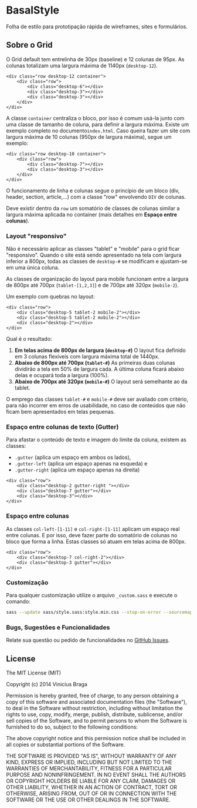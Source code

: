# BasalStyle

Folha de estilo para prototipação rápida de wireframes, sites e formulários.

## Sobre o Grid

O Grid default tem entrelinha de 30px (baseline) e 12 colunas de 95px. As colunas totalizam uma largura máxima de 1140px (`desktop-12`).

```
<div class="row desktop-12 container">
    <div class="row">
        <div class="desktop-6"></div>
        <div class="desktop-3"></div>
        <div class="desktop-3"></div>
    </div>
</div>
```
A classe `container` centraliza o bloco, por isso é comum usá-la junto com uma classe de tamanho de coluna, para definir a largura máxima. Existe um exemplo completo no documento`index.html`. Caso queira fazer um site com largura máxima de 10 colunas (950px de largura máxima), segue um exemplo:

```
<div class="row desktop-10 container">
    <div class="row">
        <div class="desktop-7"></div>
        <div class="desktop-3"></div>
    </div>
</div>
```

O funcionamento de linha e colunas segue o princípio de um bloco (div, header, section, article,...)  com a classe "row" envolvendo `DIV` de colunas.

Deve existir dentro da `row` um somatório de classes de colunas similar a largura máxima aplicada no container (mais detalhes em **Espaço entre colunas**).

### Layout "responsivo"

Não é necessário aplicar as classes "tablet" e "mobile" para o grid ficar "responsivo". Quando o site está sendo apresentado na tela com largura inferior a 800px, todas as classes de `desktop-#` se modificam e ajustam-se em uma única coluna.

As classes de organização do layout para mobile funcionam entre a largura de 800px até 700px (`tablet-[1,2,3]`) e de 700px até 320px (`mobile-2`).

Um exemplo com quebras no layout:

```
<div class="row">
    <div class="desktop-5 tablet-2 mobile-2"></div>
    <div class="desktop-5 tablet-2 mobile-2"></div>
    <div class="desktop-2"></div>
</div>
```
Qual é o resultado:

1. **Em telas acima de 800px de largura (`desktop-#`)**
O layout fica definido em 3 colunas flexíveis com largura máxima total de 1440px.
2. **Abaixo de 800px até 700px (`tablet-#`)**
As primeiras duas colunas dividirão a tela em 50% de largura cada. A última coluna ficará abaixo delas e ocupará toda a largura (100%).
2. **Abaixo de 700px até 320px (`mobile-#`)**
O layout será semelhante ao da tablet.

O emprego das classes `tablet-#` e `mobile-#` deve ser avaliado com critério, para não incorrer em erros de usabilidade, no caso de conteúdos que não ficam bem apresentados em telas pequenas.

### Espaço entre colunas de texto (Gutter)

Para afastar o conteúdo de texto e imagem do limite da coluna, existem as classes:
* `.gutter` (aplica um espaço em ambos os lados),
* `.gutter-left` (aplica um espaço apenas na esqueda) e
* `.gutter-right` (aplica um espaço apenas na direita)

```
<div class="row">
    <div class="desktop-2 gutter-right "></div>
    <div class="desktop-7 gutter"></div>
    <div class="desktop-3"></div>
</div>
```

### Espaço entre colunas

As classes `col-left-[1-11]` e `col-right-[1-11]` aplicam um espaço real entre colunas. E por isso, deve fazer parte do somatório de colunas no bloco que forma a linha. Estas classes só atuam em telas acima de 800px.

```
<div class="row">
    <div class="desktop-7 col-right-2"></div>
    <div class="desktop-3 gutter"></div>
</div>
```

### Customização

Para qualquer customização utilize o arquivo `_custom.sass` e execute o comando:

```bash
sass --update sass/style.sass:style.min.css --stop-on-error --sourcemap=auto --no-cache --style compact
```

### Bugs, Sugestões e Funcionalidades

Relate sua questão ou pedido de funcionalidades no [GitHub Issues](https://github.com/viniciusbraga/basalstyle/issues).


## License

The MIT License (MIT)

Copyright (c) 2014 Vinicius Braga <contato at viniciusbraga dot com>

Permission is hereby granted, free of charge, to any person obtaining a copy
of this software and associated documentation files (the "Software"), to deal
in the Software without restriction, including without limitation the rights
to use, copy, modify, merge, publish, distribute, sublicense, and/or sell
copies of the Software, and to permit persons to whom the Software is
furnished to do so, subject to the following conditions:

The above copyright notice and this permission notice shall be included in
all copies or substantial portions of the Software.

THE SOFTWARE IS PROVIDED "AS IS", WITHOUT WARRANTY OF ANY KIND, EXPRESS OR
IMPLIED, INCLUDING BUT NOT LIMITED TO THE WARRANTIES OF MERCHANTABILITY,
FITNESS FOR A PARTICULAR PURPOSE AND NONINFRINGEMENT. IN NO EVENT SHALL THE
AUTHORS OR COPYRIGHT HOLDERS BE LIABLE FOR ANY CLAIM, DAMAGES OR OTHER
LIABILITY, WHETHER IN AN ACTION OF CONTRACT, TORT OR OTHERWISE, ARISING FROM,
OUT OF OR IN CONNECTION WITH THE SOFTWARE OR THE USE OR OTHER DEALINGS IN
THE SOFTWARE.
